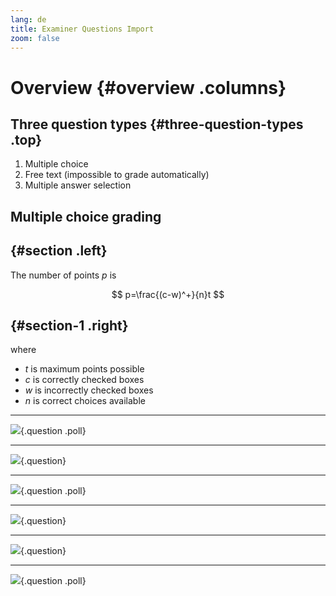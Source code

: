 ```yaml
---
lang: de
title: Examiner Questions Import
zoom: false
---
```


# Overview {#overview .columns}

## Three question types {#three-question-types .top}

1.  Multiple choice
2.  Free text (impossible to grade automatically)
3.  Multiple answer selection

## Multiple choice grading

## {#section .left}

The number of points $p$ is

$$
p=\frac{(c-w)^+}{n}t
$$

## {#section-1 .right}

where

-   $t$ is maximum points possible
-   $c$ is correctly checked boxes
-   $w$ is incorrectly checked boxes
-   $n$ is correct choices available

--------------------------------------------------------------------------------

![](./data/homogenous-coordinates-quest.yaml){.question .poll}

--------------------------------------------------------------------------------

![](./data/homogenous-coordinates-quest.yaml){.question}

--------------------------------------------------------------------------------

![](./data/replacement-transform-1-quest.yaml){.question .poll}

--------------------------------------------------------------------------------

![](./data/composite-pattern-2-quest.yaml){.question}

--------------------------------------------------------------------------------

![](./data/texture-transformation-quest.yaml){.question}

--------------------------------------------------------------------------------

![](./data/many-many-quest.yaml){.question .poll}
